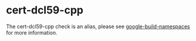# cert-dcl59-cpp

The cert-dcl59-cpp check is an alias, please see
[google-build-namespaces](https://clang.llvm.org/extra/clang-tidy/checks/google-build-namespaces.html) for more
information.
